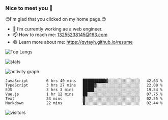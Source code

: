 ### Nice to meet you 👋

😊I'm glad that you clicked on my home page.😊

- 🔭 I’m currently working ae a web engineer.
- 📫 How to reach me: 13255238145@163.com
- 😄 Learn more about me: https://qytayh.github.io/resume

![Top Langs](https://github-readme-stats.vercel.app/api/top-langs?username=qytayh) 

![stats](https://github-readme-stats.vercel.app/api?username=qytayh&show_icons=true&theme=radical&layout=compact)
	
![activity graph](https://activity-graph.herokuapp.com/graph?username=qytayh&theme=dracula)

<!--START_SECTION:waka-->

```text
JavaScript        6 hrs 40 mins   ██████████▓░░░░░░░░░░░░░░   42.63 %
TypeScript        3 hrs 27 mins   █████▓░░░░░░░░░░░░░░░░░░░   22.08 %
EJS               3 hrs 3 mins    █████░░░░░░░░░░░░░░░░░░░░   19.54 %
Vue.js            1 hr 12 mins    ██░░░░░░░░░░░░░░░░░░░░░░░   07.75 %
Text              23 mins         ▓░░░░░░░░░░░░░░░░░░░░░░░░   02.55 %
Markdown          22 mins         ▓░░░░░░░░░░░░░░░░░░░░░░░░   02.44 %
```

<!--END_SECTION:waka-->

![visitors](https://visitor-badge.glitch.me/badge?page_id=qytayh)


<!--
**qytayh/qytayh** is a ✨ _special_ ✨ repository because its `README.md` (this file) appears on your GitHub profile.

Here are some ideas to get you started:

- 🔭 I’m currently working on ...
- 🌱 I’m currently learning ...
- 👯 I’m looking to collaborate on ...
- 🤔 I’m looking for help with ...
- 💬 Ask me about ...
- 📫 How to reach me: ...
- 😄 Pronouns: ...
- ⚡ Fun fact: ...
-->
